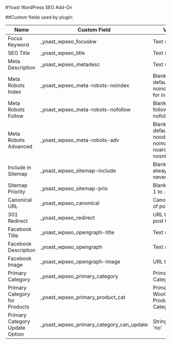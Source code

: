 #Yoast WordPress SEO Add-On

##Custom fields used by plugin: 

| Name                           | Custom Field                                | Values                                                                        |
| -------------------------------| --------------------------------------------| ----------------------------------------------------------------------------- |
| Focus Keyword                  | _yoast_wpseo_focuskw                        | Text string                                                                   |
| SEO Title                      | _yoast_wpseo_title                          | Text string                                                                   |
| Meta Description               | _yoast_wpseo_metadesc                       | Text string                                                                   |
| Meta Robots Index              | _yoast_wpseo_meta-robots-noindex            | Blank for default, 1 for noindex, or 2 for index                              |
| Meta Robots Follow             | _yoast_wpseo_meta-robots-nofollow           | Blank for follow, 1 for nofollow                                              |
| Meta Robots Advanced           | _yoast_wpseo_meta-robots-adv                | Blank for default, none, noodp, noydir, noimageindex, noarchive, or nosnippet |
| Include in Sitemap             | _yoast_wpseo_sitemap-include                | Blank for auto, always, or never                                              |
| Sitemap Priority               | _yoast_wpseo_sitemap-prio                   | Blank for auto, 1 to .1                                                       |
| Canonical URL                  | _yoast_wpseo_canonical                      | Canonical URL of post                                                         |
| 301 Redirect                   | _yoast_wpseo_redirect                       | URL to redirect post to                                                       |
| Facebook Title                 | _yoast_wpseo_opengraph-title                | Text string                                                                   |
| Facebook Description           | _yoast_wpseo_opengraph                      | Text string                                                                   |
| Facebook Image                 | _yoast_wpseo_opengraph-image                | URL to image                                                                  |
| Primary Category               | _yoast_wpseo_primary_category               | Primary Category ID                                                           |
| Primary Category for Products  | _yoast_wpseo_primary_product_cat            | Primary WooCommerce Product Category ID                                       |
| Primary Category Update Option | _yoast_wpseo_primary_category_can_update    | String 'yes' or 'no'                                                          |